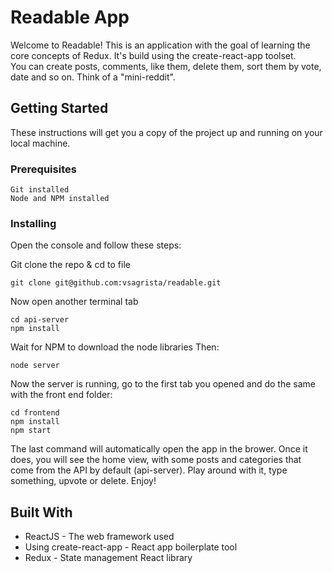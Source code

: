 # Readable App

Welcome to Readable! This is an application with the goal of learning the core concepts of Redux. It's build using the create-react-app toolset.
<br>
You can create posts, comments, like them, delete them, sort them by vote, date and so on. Think of a "mini-reddit".

## Getting Started

These instructions will get you a copy of the project up and running on your local machine.

### Prerequisites

```
Git installed
Node and NPM installed
```

### Installing

Open the console and follow these steps:

Git clone the repo & cd to file

```
git clone git@github.com:vsagrista/readable.git
```

Now open another terminal tab

```
cd api-server
npm install
```

Wait for NPM to download the node libraries
Then:

```
node server
```

Now the server is running, go to the first tab you opened and do the same with the front end folder:

```
cd frontend
npm install
npm start
```

The last command will automatically open the app in the brower. Once it does, you will see the home view, with some posts and categories that come from the API by default (api-server). Play around with it, type something, upvote or delete. Enjoy!

## Built With

* ReactJS - The web framework used
* Using create-react-app - React app boilerplate tool 
* Redux - State management React library

